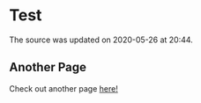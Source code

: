 # Test

The source was updated on 2020-05-26 at 20:44.

## Another Page

Check out another page [here!](https://shoes01.github.io/test_post_one/)
